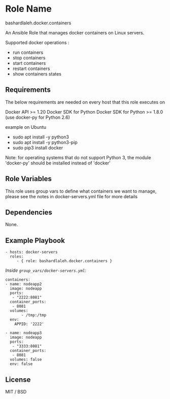 Role Name
=========

bashardlaleh.docker.containers

An Ansible Role that manages docker containers on Linux servers. 

Supported docker operations : 

- run containers
- stop containers
- start containers
- restart containers
- show containers states

Requirements
------------

The below requirements are needed on every host that this role executes on

Docker API >= 1.20
Docker SDK for Python
Docker SDK for Python >= 1.8.0 (use docker-py for Python 2.6)

example on Ubuntu

- sudo apt install -y python3
- sudo apt install -y python3-pip
- sudo pip3 install docker

Note: for operating systems that do not support Python 3, the module 'docker-py' should be installed instead of 'docker'

Role Variables
--------------

This role uses group vars to define what containers we want to manage, please see the notes in docker-servers.yml file for more details
 
Dependencies
------------

None.

Example Playbook
----------------

    - hosts: docker-servers
      roles:
         - { role: bashardlaleh.docker.containers }

*Inside `group_vars/docker-servers.yml`*:

	containers:
	- name: nodeapp2
	  image: nodeapp
	  ports:
	   - "2222:8081"
	  container_ports:
	   - 8081
	  volumes: 
           - /tmp:/tmp
	  env:
	    APPID: '2222'

	- name: nodeapp3
	  image: nodeapp
	  ports:
	   - "3333:8081"
	  container_ports:
	   - 8081
	  volumes: false
	  env: false

License
-------

MIT / BSD
